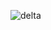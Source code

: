 ![delta](https://user-images.githubusercontent.com/62831955/222869550-c2e2468c-3f2c-4813-9af7-0d73c0709b11.png)
